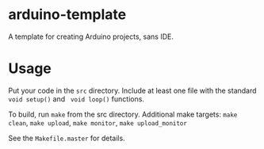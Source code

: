# arduino-template

A template for creating Arduino projects, sans IDE.

# Usage

Put your code in the ```src``` directory. Include at least one file with the standard ```void setup()``` and ``` void loop()``` functions.

To build, run ```make``` from the src directory. Additional make targets: ```make clean```, ```make upload```, ```make monitor```, ```make upload_monitor```

See the ```Makefile.master``` for details.
